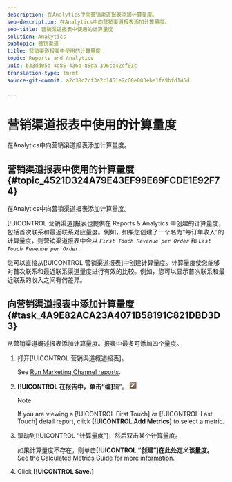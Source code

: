 ```yaml
---
description: 在Analytics中向营销渠道报表添加计算量度。
seo-description: 在Analytics中向营销渠道报表添加计算量度。
seo-title: 营销渠道报表中使用的计算量度
solution: Analytics
subtopic: 营销渠道
title: 营销渠道报表中使用的计算量度
topic: Reports and Analytics
uuid: b33dd05b-4c85-436b-88da-396cb42ef01c
translation-type: tm+mt
source-git-commit: a2c38c2cf3a2c1451e2c60e003ebe1fa9bfd145d

---
```



# 营销渠道报表中使用的计算量度

在Analytics中向营销渠道报表添加计算量度。

## 营销渠道报表中使用的计算量度 {#topic_4521D324A79E43EF99E69FCDE1E92F74}

在Analytics中向营销渠道报表添加计算量度。

[!UICONTROL 营销渠道]报表也提供在 Reports &amp; Analytics 中创建的计算量度，包括首次联系和最近联系对应量度。例如，如果您创建了一个名为“每订单收入”的计算量度，则营销渠道报表中会以 *`First Touch Revenue per Order`* 和 *`Last Touch Revenue per Order`*.

您可以直接从[!UICONTROL 营销渠道报表]中创建计算量度。计算量度使您能够对首次联系和最近联系渠道量度进行有效的比较。例如，您可以显示首次联系和最近联系的收入之间有何差异。

## 向营销渠道报表中添加计算量度 {#task_4A9E82ACA23A4071B58191C821DBD3D3}

从营销渠道概述报表添加计算量度。报表中最多可添加四个量度。

1. 打开[!UICONTROL 营销渠道概述报表]。

   See [Run Marketing Channel reports](../../components/c-marketing-channels/t-reports-sc.md#task_AED9E5814809432AB00955CC54F80C84).

1. **[!UICONTROL 在报告中，单击“编]**&#x200B;辑”。 ![](assets/metric_edit_icon.png)

   >[!NOTE]
   >
   >If you are viewing a [!UICONTROL First Touch] or [!UICONTROL Last Touch] detail report, click **[!UICONTROL Add Metrics]** to select a metric.

1. 滚动到[!UICONTROL “计算量度”]，然后双击某个计算量度。

   如果计算量度不存在，则单击&#x200B;**[!UICONTROL “创建”]在此处定义该量度。** See the [Calculated Metrics Guide](https://marketing.adobe.com/resources/help/en_US/analytics/calcmetrics/) for more information.
1. Click **[!UICONTROL Save.]**
